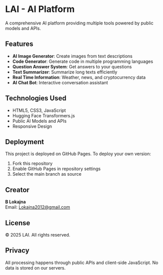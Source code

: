 # LAI - AI Platform

A comprehensive AI platform providing multiple tools powered by public models and APIs.

## Features

- **AI Image Generator**: Create images from text descriptions
- **Code Generator**: Generate code in multiple programming languages
- **Question Answer System**: Get answers to your questions
- **Text Summarizer**: Summarize long texts efficiently
- **Real Time Information**: Weather, news, and cryptocurrency data
- **AI Chat Bot**: Interactive conversation assistant

## Technologies Used

- HTML5, CSS3, JavaScript
- Hugging Face Transformers.js
- Public AI Models and APIs
- Responsive Design

## Deployment

This project is deployed on GitHub Pages. To deploy your own version:

1. Fork this repository
2. Enable GitHub Pages in repository settings
3. Select the main branch as source

## Creator

**B Lokajna**  
Email: [Lokajna2012@gmail.com](mailto:Lokajna2012@gmail.com)

## License

© 2025 LAI. All rights reserved.

## Privacy

All processing happens through public APIs and client-side JavaScript. No data is stored on our servers.